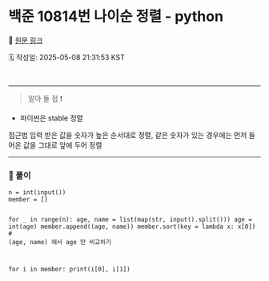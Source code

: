 # 백준 10814번 나이순 정렬 - python

🔗 [원문 링크](https://velog.io/@tjeudeud/%EB%B0%B1%EC%A4%80-10814%EB%B2%88-%EB%82%98%EC%9D%B4%EC%88%9C-%EC%A0%95%EB%A0%AC-python)

🗓 작성일: 2025-05-08 21:31:53 KST

<p><img alt="" src="https://velog.velcdn.com/images/tjeudeud/post/d4094a9d-e558-485a-846e-70ae2c2b0044/image.png" /></p>
<p><img alt="" src="https://velog.velcdn.com/images/tjeudeud/post/46ef4594-fd2d-4b00-ae6c-d0a654d109f7/image.png" /></p>
<hr />
<blockquote>
<p>알아 둘 점 ❗️</p>
</blockquote>
<ul>
<li>파이썬은 stable 정렬</li>
</ul>
<p>접근법
입력 받은 값을 숫자가 높은 순서대로 정렬, 같은 숫자가 있는 경우에는 먼저 들어온 값을 그대로 앞에 두어 정렬</p>
<hr />
<h3 id="📝-풀이">📝 풀이</h3>
<pre><code>n = int(input())
member = []

for _ in range(n):
    age, name = list(map(str, input().split()))
    age = int(age)
    member.append((age, name))
member.sort(key = lambda x: x[0]) # (age, name) 에서 age 만 비교하기

for i in member:
    print(i[0], i[1])
</code></pre>